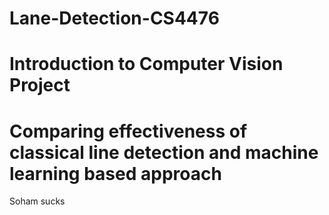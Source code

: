 # Lane-Detection-CS4476
# Introduction to Computer Vision Project

# Comparing effectiveness of classical line detection and machine learning based approach
Soham sucks
